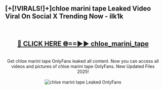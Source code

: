 <h2>[+[!VIRALS!]+]chloe marini tape Leaked Video Viral On Social X Trending Now - ilk1k</h2>
<br>
<div align="center">
<h2><a href="https://libra.edu.pl?chloe_marini_tape" rel="nofollow">🔴 CLICK HERE 🌐==►► chloe_marini_tape</a></h2>
<br>
Get chloe marini tape OnlyFans leaked all content. Now you can access all videos and pictures of chloe marini tape OnlyFans. New Updated Files 2025!
<br>
<br>
<a href="https://libra.edu.pl?chloe_marini_tape" rel="nofollow" data-target="animated-image.originalLink"><img src="https://i.ibb.co.com/WyWwxjT/player-gif2.gif" alt="chloe marini tape Leaked OnlyFans" style="max-width: 100%; display: inline-block;" data-target="animated-image.originalImage"></a>
</div>
<br>